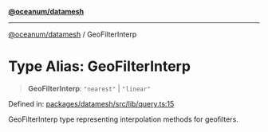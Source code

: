 [**@oceanum/datamesh**](../README.md)

***

[@oceanum/datamesh](../README.md) / GeoFilterInterp

# Type Alias: GeoFilterInterp

> **GeoFilterInterp**: `"nearest"` \| `"linear"`

Defined in: [packages/datamesh/src/lib/query.ts:15](https://github.com/oceanum-io/oceanum-js/blob/4449d4b3fac355094039d4392e96edf8345b7153/packages/datamesh/src/lib/query.ts#L15)

GeoFilterInterp type representing interpolation methods for geofilters.
